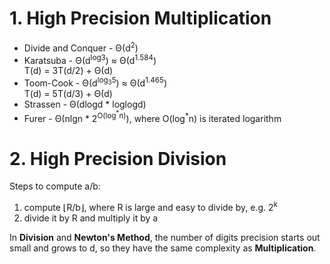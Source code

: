 # 1. High Precision Multiplication
* Divide and Conquer - Θ(d<sup>2</sup>)
* Karatsuba - Θ(d<sup>log3</sup>) ≈ Θ(d<sup>1.584</sup>)  
  T(d) = 3T(d/2) + Θ(d)
* Toom-Cook - Θ(d<sup>log<sub>3</sub>5</sup>) ≈ Θ(d<sup>1.465</sup>)  
  T(d) = 5T(d/3) + Θ(d)
* Strassen - Θ(dlogd * loglogd)
* Furer - Θ(nlgn * 2<sup>O(log<sup>\*</sup>n)</sup>), where O(log<sup>\*</sup>n) is iterated logarithm

# 2. High Precision Division
Steps to compute a/b:
1. compute ⌊R/b⌋, where R is large and easy to divide by, e.g. 2<sup>k<sup>
2. divide it by R and multiply it by a

In **Division** and **Newton's Method**, the number of digits precision starts out small and grows to d, so they have the same complexity as **Multiplication**.
